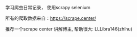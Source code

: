 学习爬虫日常记录， 使用scrapy selenium

所有的爬取数据来自：https://scrape.center/

推荐一个scrape center 讲解博主, 帮助很大: LLLibra146(zhihu)